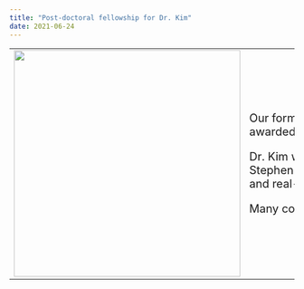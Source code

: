 ```yaml
---
title: "Post-doctoral fellowship for Dr. Kim"
date: 2021-06-24
---
```


<table> 
    <tr>
        <td>
            <div style='width:400'> 
<img src='https://bspl.korea.ac.kr/image/bspl/DrKimDY_circle.png' width=400>
              </td>
        <td>
            <div style='width:1000'> 
<p style='font-size: 20px'> Our former graduate student (currently, post-doc at Korea University)  Dr. Kim, Dong-Youl recently awarded a post-doctoral fellowship from Virginia Tech to start the position this fall! </p> 

<p style='font-size: 20px'> Dr. Kim will be working with world-renowned researchers (Profs. Pearl Chiu, Brooks King-Casas, and Stephen LaConte) to further extend his expertise on cognitive/social neuroscience using neuroimaging and real-time fMRI based neurofeedback. </p>

<p style='font-size: 20px'> Many congrats on his next career move and all the best in the new environment!  </p> </div>
        </td>
    </tr>
</table>
